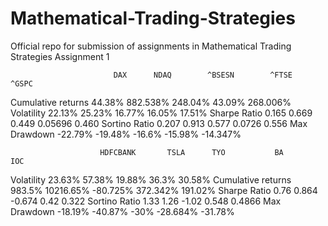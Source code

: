 # Mathematical-Trading-Strategies
Official repo for submission of assignments in Mathematical Trading Strategies
Assignment 1

	                       DAX	    NDAQ	    ^BSESN	      ^FTSE	      ^GSPC
Cumulative returns	     44.38%	 882.538%	  248.04%	      43.09%	   268.006%
Volatility	             22.13%	  25.23%	   16.77%	      16.05%	    17.51%
Sharpe Ratio	            0.165	   0.669	   0.449	      0.05696	     0.460
Sortino Ratio	            0.207	   0.913	   0.577	      0.0726	     0.556
Max Drawdown	           -22.79%	-19.48%	   -16.6%	      -15.98%	    -14.347%


                      	HDFCBANK	   TSLA    	 TYO	       BA	        IOC
Volatility	             23.63%	    57.38%	   19.88%	   36.3%	     30.58%
Cumulative returns	    983.5%	   10216.65%	-80.725%	372.342%	   191.02%
Sharpe Ratio	           0.76	      0.864	      -0.674	  0.42	      0.322
Sortino Ratio	           1.33	       1.26	      -1.02    	0.548   	  0.4866
Max Drawdown	          -18.19%	    -40.87%	     -30%	   -28.684%	    -31.78%

